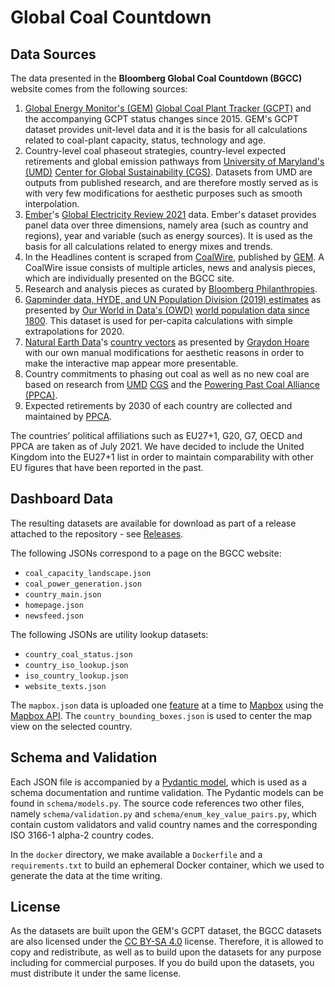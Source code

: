 # Global Coal Countdown

## Data Sources

The data presented in the **Bloomberg Global Coal Countdown (BGCC)** website comes from the following sources:

1. [Global Energy Monitor's (GEM)](https://globalenergymonitor.org/) [Global Coal Plant Tracker (GCPT)](https://globalenergymonitor.org/projects/global-coal-plant-tracker/) and the accompanying GCPT status changes since 2015. GEM's GCPT dataset provides unit-level data and it is the basis for all calculations related to coal-plant capacity, status, technology and age.
2. Country-level coal phaseout strategies, country-level expected retirements and global emission pathways from [University of Maryland's (UMD)](https://www.umd.edu/) [Center for Global Sustainability (CGS)](https://cgs.umd.edu/). Datasets from UMD are outputs from published research, and are therefore mostly served as is with very few modifications for aesthetic purposes such as smooth interpolation.
3. [Ember](https://ember-climate.org/)'s [Global Electricity Review 2021](https://ember-climate.org/project/global-electricity-review-2021/) data. Ember's dataset provides panel data over three dimensions, namely area (such as country and regions), year and variable (such as energy sources). It is used as the basis for all calculations related to energy mixes and trends.
4. In the Headlines content is scraped from [CoalWire](https://endcoal.org/category/coalwire/), published by [GEM](https://globalenergymonitor.org/). A CoalWire issue consists of multiple articles, news and analysis pieces, which are individually presented on the BGCC site.
5. Research and analysis pieces as curated by [Bloomberg Philanthropies](https://www.bloomberg.org/).
6. [Gapminder data, HYDE, and UN Population Division (2019) estimates](https://www.gapminder.org/data/documentation/gd003/) as presented by [Our World in Data's (OWD)](https://ourworldindata.org/) [world population data since 1800](https://ourworldindata.org/grapher/population). This dataset is used for per-capita calculations with simple extrapolations for 2020.
8. [Natural Earth Data](https://www.naturalearthdata.com/)'s [country vectors](https://www.naturalearthdata.com/downloads/110m-cultural-vectors/110m-admin-0-countries/) as presented by [Graydon Hoare](https://gist.github.com/graydon/11198540) with our own manual modifications for aesthetic reasons in order to make the interactive map appear more presentable.
9. Country commitments to phasing out coal as well as no new coal are based on research from [UMD](https://www.umd.edu/) [CGS](https://cgs.umd.edu/) and the [Powering Past Coal Alliance (PPCA)](https://www.poweringpastcoal.org/).
10. Expected retirements by 2030 of each country are collected and maintained by [PPCA](https://www.poweringpastcoal.org/).

The countries’ political affiliations such as EU27+1, G20, G7, OECD and PPCA are taken as of July 2021. We have decided to include the United Kingdom into the EU27+1 list in order to maintain comparability with other EU figures that have been reported in the past.

## Dashboard Data

The resulting datasets are available for download as part of a release attached to the repository - see [Releases](https://github.com/zero-one-group/global-coal-countdown/releases).

The following JSONs correspond to a page on the BGCC website:

* `coal_capacity_landscape.json`
* `coal_power_generation.json`
* `country_main.json`
* `homepage.json`
* `newsfeed.json`

The following JSONs are utility lookup datasets:
* `country_coal_status.json`
* `country_iso_lookup.json`
* `iso_country_lookup.json`
* `website_texts.json`

The `mapbox.json` data is uploaded one [feature](https://docs.mapbox.com/api/maps/datasets/#the-feature-object) at a time to [Mapbox](https://www.mapbox.com/) using the [Mapbox API](https://docs.mapbox.com/api/overview/). The `country_bounding_boxes.json` is used to center the map view on the selected country.

## Schema and Validation

Each JSON file is accompanied by a [Pydantic model](https://pydantic-docs.helpmanual.io/), which is used as a schema documentation and runtime validation. The Pydantic models can be found in `schema/models.py`. The source code references two other files, namely `schema/validation.py` and `schema/enum_key_value_pairs.py`, which contain custom validators and valid country names and the corresponding ISO 3166-1 alpha-2 country codes.

In the `docker` directory, we make available a `Dockerfile` and a `requirements.txt` to build an ephemeral Docker container, which we used to generate the data at the time writing.

## License

As the datasets are built upon the GEM's GCPT dataset, the BGCC datasets are also licensed under the [CC BY-SA 4.0](https://creativecommons.org/licenses/by-sa/4.0/) license. Therefore, it is allowed to copy and redistribute, as well as to build upon the datasets for any purpose including for commercial purposes. If you do build upon the datasets, you must distribute it under the same license.
